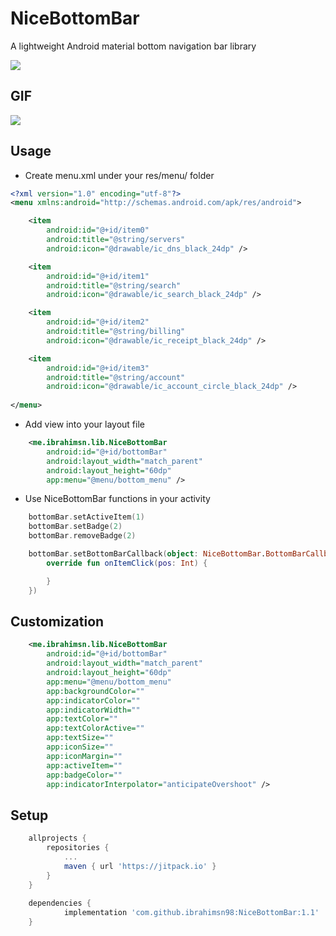 
# NiceBottomBar
A lightweight Android material bottom navigation bar library

[![](https://jitpack.io/v/ibrahimsn98/NiceBottomBar.svg)](https://jitpack.io/#ibrahimsn98/NiceBottomBar)

##  GIF
<img src="https://github.com/ibrahimsn98/NiceBottomBar/blob/master/art/gif.gif?raw=true"/>

## Usage
-    Create menu.xml under your res/menu/ folder
```xml
<?xml version="1.0" encoding="utf-8"?>
<menu xmlns:android="http://schemas.android.com/apk/res/android">

	<item
		android:id="@+id/item0"
		android:title="@string/servers"
		android:icon="@drawable/ic_dns_black_24dp" />

	<item
		android:id="@+id/item1"
		android:title="@string/search"
		android:icon="@drawable/ic_search_black_24dp" />

	<item
		android:id="@+id/item2"
		android:title="@string/billing"
		android:icon="@drawable/ic_receipt_black_24dp" />

	<item
		android:id="@+id/item3"
		android:title="@string/account"
		android:icon="@drawable/ic_account_circle_black_24dp" />
    
</menu>
```
- Add view into your layout file
```xml
	<me.ibrahimsn.lib.NiceBottomBar
		android:id="@+id/bottomBar"
		android:layout_width="match_parent"
		android:layout_height="60dp"
		app:menu="@menu/bottom_menu" />
```
- Use NiceBottomBar functions in your activity
```kotlin
	bottomBar.setActiveItem(1)
	bottomBar.setBadge(2)
	bottomBar.removeBadge(2)

	bottomBar.setBottomBarCallback(object: NiceBottomBar.BottomBarCallback {
		override fun onItemClick(pos: Int) {

		}
	})
```

## Customization
```xml
	<me.ibrahimsn.lib.NiceBottomBar
		android:id="@+id/bottomBar"
		android:layout_width="match_parent"
		android:layout_height="60dp"
		app:menu="@menu/bottom_menu"
		app:backgroundColor=""
		app:indicatorColor=""
		app:indicatorWidth=""
		app:textColor=""
		app:textColorActive=""
		app:textSize=""
		app:iconSize=""
		app:iconMargin=""
		app:activeItem=""
		app:badgeColor=""
		app:indicatorInterpolator="anticipateOvershoot" />
```
## Setup
```gradle
	allprojects {
		repositories {
			...
			maven { url 'https://jitpack.io' }
		}
	}
	
	dependencies {
	        implementation 'com.github.ibrahimsn98:NiceBottomBar:1.1'
	}
```
